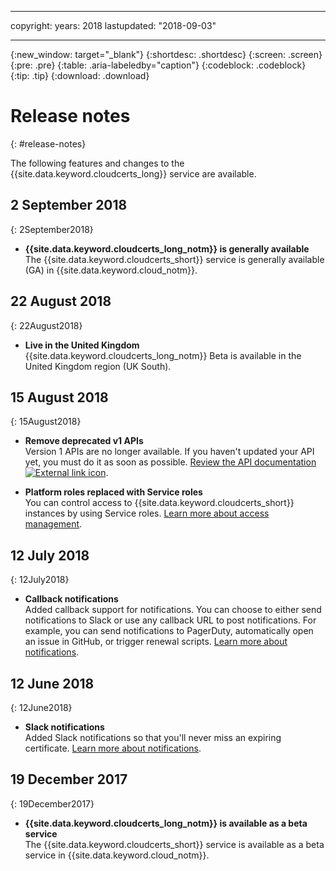 
---
copyright:
  years: 2018
lastupdated: "2018-09-03"

---

{:new_window: target="_blank"}
{:shortdesc: .shortdesc}
{:screen: .screen}
{:pre: .pre}
{:table: .aria-labeledby="caption"}
{:codeblock: .codeblock}
{:tip: .tip}
{:download: .download}

# Release notes
{: #release-notes}

The following features and changes to the {{site.data.keyword.cloudcerts_long}} service are available.



## 2 September 2018
{: 2September2018}

- **{{site.data.keyword.cloudcerts_long_notm}} is generally available**  
  The {{site.data.keyword.cloudcerts_short}} service is generally available (GA) in {{site.data.keyword.cloud_notm}}.

## 22 August 2018
{: 22August2018}

- **Live in the United Kingdom**  
  {{site.data.keyword.cloudcerts_long_notm}} Beta is available in the United Kingdom region (UK South).

## 15 August 2018
{: 15August2018}

- **Remove deprecated v1 APIs**  
  Version 1 APIs are no longer available. If you haven't updated your API yet, you must do it as soon as possible. [Review the API documentation ![External link icon](../../icons/launch-glyph.svg "External link icon")](https://console.bluemix.net/apidocs/).

- **Platform roles replaced with Service roles**  
  You can control access to {{site.data.keyword.cloudcerts_short}} instances by using Service roles. [Learn more about access management](access-management.html).

## 12 July 2018
{: 12July2018}

- **Callback notifications**  
  Added callback support for notifications. You can choose to either send notifications to Slack or use any callback URL to post notifications. For example, you can send notifications to PagerDuty, automatically open an issue in GitHub, or trigger renewal scripts. [Learn more about notifications](notifications-dashboard.html).

## 12 June 2018
{: 12June2018}

- **Slack notifications**  
  Added Slack notifications so that you'll never miss an expiring certificate. [Learn more about notifications](notifications-dashboard.html).

## 19 December 2017
{: 19December2017}

- **{{site.data.keyword.cloudcerts_long_notm}} is available as a beta service**  
  The {{site.data.keyword.cloudcerts_short}} service is available as a beta service in {{site.data.keyword.cloud_notm}}.
